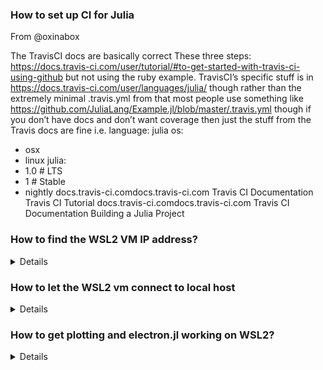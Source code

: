 ### How to set up CI for Julia

From @oxinabox

The TravisCI docs are basically correct
These three steps: https://docs.travis-ci.com/user/tutorial/#to-get-started-with-travis-ci-using-github
but not using the ruby example.
TravisCI’s specific stuff is in https://docs.travis-ci.com/user/languages/julia/
though rather than the extremely minimal .travis.yml from that most people use something like
https://github.com/JuliaLang/Example.jl/blob/master/.travis.yml
though if you don’t have docs and don’t want coverage then just the stuff from the Travis docs are fine
i.e.
language: julia
os:
  - osx
  - linux
julia:
  - 1.0  # LTS
  - 1  # Stable
  - nightly
docs.travis-ci.comdocs.travis-ci.com
Travis CI Documentation
Travis CI Tutorial
docs.travis-ci.comdocs.travis-ci.com
Travis CI Documentation
Building a Julia Project


### How to find the WSL2 VM IP address?
<details>
`ip addr | grep eth0` then look for value under `inet`

See https://docs.microsoft.com/en-us/windows/wsl/compare-versions
</details>

### How to let the WSL2 vm connect to local host
<details>
**To add**
`netsh interface portproxy add v4tov4 listenport=8081 listenaddress=0.0.0.0 connectport=8081 connectaddress=172.27.216.79`

**to delete**
``netsh interface portproxy add v4tov4 listenport=8081 listenaddress=0.0.0.0 connectport=8081 connectaddress=172.27.216.79`
</details>

### How to get plotting and electron.jl working on WSL2?
<details>
Check this https://github.com/microsoft/WSL/issues/2855

It says
```
WSL runs OpenGL alright, but it is not a supported scenario. You didn't follow the issue template, but in general from a clean Ubuntu install from the store do:

$ sudo apt install ubuntu-desktop mesa-utils
$ export DISPLAY=localhost:0
$ glxgears
On the Windows side, install VcXsrv, choose multiple windows, display 0, start no client, disable native opengl (sic). The hang out for this stuff is generally #637, but if you have a specific scenario I'll hold this open for a bit. It might be your scenario works. It might not.
```
</details>
